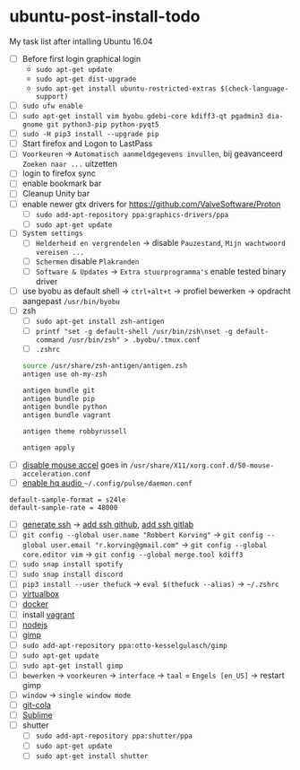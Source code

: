 ubuntu-post-install-todo
========================

My task list after intalling Ubuntu 16.04

* [ ] Before first login graphical login
  * `sudo apt-get update`
  * `sudo apt-get dist-upgrade`
  * `sudo apt-get install ubuntu-restricted-extras $(check-language-support)`
* [ ] `sudo ufw enable`
* [ ] `sudo apt-get install vim byobu gdebi-core kdiff3-qt pgadmin3 dia-gnome git python3-pip python-pyqt5`
* [ ] `sudo -H pip3 install --upgrade pip`
* [ ] Start firefox and Logon to LastPass
 * [ ] `Voorkeuren` -> `Automatisch aanmeldgegevens invullen`, bij geavanceerd `Zoeken naar ...` uitzetten
 * [ ] login to firefox sync
 * [ ] enable bookmark bar
* [ ] Cleanup Unity bar
* [ ] enable newer gtx drivers for https://github.com/ValveSoftware/Proton
  * [ ] `sudo add-apt-repository ppa:graphics-drivers/ppa`
  * [ ] `sudo apt-get update`
* [ ] `System settings`
  * [ ] `Helderheid en vergrendelen` -> disable `Pauzestand`, `Mijn wachtwoord vereisen ...`
  * [ ] `Schermen` disable `Plakranden`
  * [ ] `Software & Updates` -> `Extra stuurprogramma's` enable tested binary driver
* [ ] use byobu as default shell -> `ctrl+alt+t` -> profiel bewerken -> opdracht aangepast `/usr/bin/byobu`
* [ ] zsh
  * [ ] `sudo apt-get install zsh-antigen`
  * [ ] `printf "set -g default-shell /usr/bin/zsh\nset -g default-command /usr/bin/zsh" > .byobu/.tmux.conf`
  * [ ] `.zshrc`
  ```bash
  source /usr/share/zsh-antigen/antigen.zsh
  antigen use oh-my-zsh

  antigen bundle git
  antigen bundle pip
  antigen bundle python
  antigen bundle vagrant

  antigen theme robbyrussell

  antigen apply  
  ```
* [ ] [disable mouse accel](https://wiki.archlinux.org/index.php/Mouse_acceleration#Disabling_mouse_acceleration) goes in `/usr/share/X11/xorg.conf.d/50-mouse-acceleration.conf`
* [ ] [enable hq audio ](https://wiki.archlinux.org/index.php/PulseAudio#Configuration) `~/.config/pulse/daemon.conf`
```
default-sample-format = s24le
default-sample-rate = 48000
```
* [ ] [generate ssh](https://gist.github.com/robkorv/592b46e8ff9742d74ca4a3f894857dee) -> [add ssh github](https://github.com/settings/ssh), [add ssh gitlab](https://gitlab.com/profile/keys)
* [ ] `git config --global user.name "Robbert Korving"` -> `git config --global user.email "r.korving@gmail.com"` -> `git config --global core.editor vim` -> `git config --global merge.tool kdiff3`
* [ ] `sudo snap install spotify`
* [ ] `sudo snap install discord`
* [ ] `pip3 install --user thefuck` -> `eval $(thefuck --alias)` -> `~/.zshrc`
* [ ] [virtualbox](https://www.virtualbox.org/wiki/Linux_Downloads#Debian-basedLinuxdistributions)
* [ ] [docker](https://docs.docker.com/engine/installation/linux/ubuntulinux/)
* [ ] install [vagrant](https://www.vagrantup.com/downloads.html)
* [ ] [nodejs](https://nodejs.org/en/download/package-manager/#debian-and-ubuntu-based-linux-distributions)
* [ ] [gimp](http://www.gimp.org/)
 * [ ] `sudo add-apt-repository ppa:otto-kesselgulasch/gimp`
 * [ ] `sudo apt-get update`
 * [ ] `sudo apt-get install gimp`
 * [ ] `bewerken` -> `voorkeuren` -> `interface` -> `taal` = `Engels [en_US]` -> restart gimp
 * [ ] `window` -> `single window mode`
* [ ] [git-cola](https://github.com/git-cola/git-cola#run-from-source)
* [ ] [Sublime](https://www.sublimetext.com)
* [ ] shutter
  * [ ] `sudo add-apt-repository ppa:shutter/ppa`
  * [ ] `sudo apt-get update`
  * [ ] `sudo apt-get install shutter`
